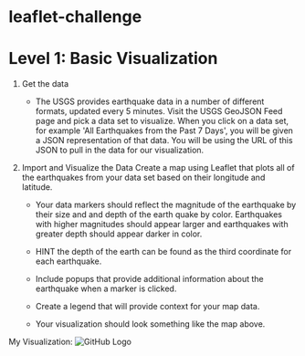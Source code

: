 # leaflet-challenge

# Level 1: Basic Visualization
1. Get the data
    - The USGS provides earthquake data in a number of different formats, updated every 5 minutes. Visit the USGS GeoJSON Feed page and pick a data set to visualize. When you click on a data set, for example 'All Earthquakes from the Past 7 Days', you will be given a JSON representation of that data. You will be using the URL of this JSON to pull in the data for our visualization. 

2. Import and Visualize the Data
Create a map using Leaflet that plots all of the earthquakes from your data set based on their longitude and latitude.


    - Your data markers should reflect the magnitude of the earthquake by their size and and depth of the earth quake by color. Earthquakes with higher magnitudes should appear larger and earthquakes with greater depth should appear darker in color.


    - HINT the depth of the earth can be found as the third coordinate for each earthquake.


    - Include popups that provide additional information about the earthquake when a marker is clicked.


    - Create a legend that will provide context for your map data.


    - Your visualization should look something like the map above.

My Visualization:
![GitHub Logo](/Webpage_Images/webpage.png)